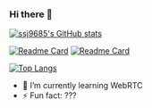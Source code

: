 ### Hi there 👋

[![ssj9685's GitHub stats](https://github-readme-stats.vercel.app/api?username=ssj9685&show_icons=true&bg_color=6f7a90&title_color=ffffff)](https://github.com/ssj9685)

[![Readme Card](https://github-readme-stats.vercel.app/api/pin/?username=ssj9685&repo=dt-mic)](https://github.com/ssj9685/dt-mic) 
[![Readme Card](https://github-readme-stats.vercel.app/api/pin/?username=ssj9685&repo=insurance_webapp)](https://github.com/ssj9685/insurance_webapp)

[![Top Langs](https://github-readme-stats.vercel.app/api/top-langs/?username=ssj9685&layout=compact)](https://github.com/ssj9685)



- 🌱 I’m currently learning WebRTC
- ⚡ Fun fact: ???
